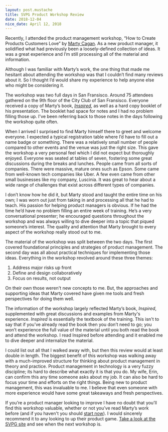 ```yaml
---
layout: post.mustache
title: SVPG Product Workshop Review
date: 2018-12-04
nice_date: April 12, 2018
---
```

Recently, I attended the product management workshop, &ldquo;How to Create Products Customers Love&rdquo; by [Marty Cagan](https://twitter.com/cagan "Marty Cagan's Twitter"). As a new product manager, it solidified what had previously been a loosely-defined collection of ideas. It was a great experience and I&rsquo;m still processing all of the material and information.

Although I was familiar with Marty&rsquo;s work, the one thing that made me hesitant about attending the workshop was that I couldn&rsquo;t find many reviews about it. So I thought I&rsquo;d would share my experience to help anyone else who might be considering it.

The workshop was two full days in San Fransisco. Around 75 attendees gathered on the 9th floor of the City Club of San Fransisco. Everyone received a copy of Marty&rsquo;s book, [_Inspired_](http://a.co/51igksw "Inspired by Marty Cagan"), as well as a hard copy booklet of his presentation. The booklet had space for notes and I had no problem filling those up. I've been referring back to those notes in the days following the workshop quite often.

When I arrived I surprised to find Marty himself there to greet and welcome everyone. I expected a typical registration table where I&rsquo;d have to fill out a name badge or something. There was a relatively small number of people compared to other events and the venue was just the right size. This gave the workshop a very personal feel which I did not expect but thoroughly enjoyed. Everyone was seated at tables of seven, fostering some great discussions during the breaks and lunches. People came from all sorts of companies. There were massive, mature ones such as Epson. Some came from well-known tech companies like Uber. A few even came from other small businesses like my company, Luscinia. It was great to hear about a wide range of challenges that exist across different types of companies.

I don&rsquo;t know how he did it, but Marty stood and taught the entire time on his own; I was worn out just from taking in and processing all that he had to teach. His passion for helping product managers is obvious. If he had the time he&rsquo;d have no problem filling an entire week of training. He&rsquo;s a very conversational presenter; he encouraged questions throughout the workshop and was always willing to dive deeper into a topic that piqued someone&rsquo;s interest. The quality and attention that Marty brought to every aspect of the workshop really stood out to me.

The material of the workshop was split between the two days. The first covered foundational principles and strategies of product management. The second day was all about practical techniques for implementing those ideas. Everything in the workshop revolved around these three themes:

1. Address major risks up front
2. Define and design collaboratively
3. Focus on results, not output

On their own those weren't new concepts to me. But, the approaches and supporting ideas that Marty covered have given me tools and fresh perspectives for doing them well.

The information of the workshop largely reflected Marty&rsquo;s book, _Inspired_, supplemented with great discussions and examples from Marty's experience. _Inspired_ is essentially the textbook of the training. This isn't to say that if you&rsquo;ve already read the book then you don&rsquo;t need to go; you won&rsquo;t experience the full value of the material until you both read the book and attend the workshop. I read Inspired before attending and it enabled me to dive deeper and internalize the material.

I could list out all that I walked away with, but then this review would at least double in length. The biggest benefit of this workshop was walking away with a much-improved structure for thinking about product management in theory and practice. Product management in technology is a very fuzzy discipline; its hard to describe what exactly it is that you do. My wife, Erin, can confirm this any time someone asks about my job. It can also be hard to focus your time and efforts on the right things. Being new to product management, this was invaluable to me. I believe that even someone with more experience would have some great takeaways and fresh perspectives.

If you&rsquo;re a product manager looking to improve I have no doubt that you&rsquo;ll find this workshop valuable, whether or not you&rsquo;ve read Marty&rsquo;s work before (and if you haven't you should [start now](https://svpg.com/articles/ "SVPG Blog")). I would sincerely recommend it to any looking to up their product game. [Take a look at the SVPG site](https://svpg.com/public-workshops/ "SVPG Public Workshops") and see when the next workshop is.
